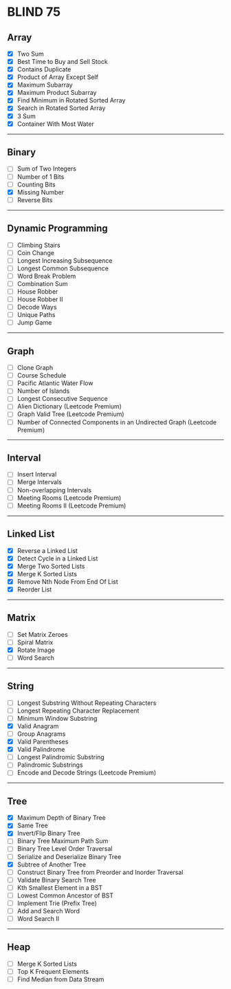 # BLIND 75

## Array
- [x] Two Sum
- [x] Best Time to Buy and Sell Stock
- [x] Contains Duplicate
- [x] Product of Array Except Self
- [x] Maximum Subarray
- [x] Maximum Product Subarray
- [x] Find Minimum in Rotated Sorted Array
- [x] Search in Rotated Sorted Array
- [x] 3 Sum
- [x] Container With Most Water
___
## Binary
- [ ] Sum of Two Integers
- [ ] Number of 1 Bits
- [ ] Counting Bits
- [x] Missing Number
- [ ] Reverse Bits
___
## Dynamic Programming
- [ ] Climbing Stairs
- [ ] Coin Change
- [ ] Longest Increasing Subsequence
- [ ] Longest Common Subsequence
- [ ] Word Break Problem
- [ ] Combination Sum
- [ ] House Robber
- [ ] House Robber II
- [ ] Decode Ways
- [ ] Unique Paths
- [ ] Jump Game
___
## Graph
- [ ] Clone Graph
- [ ] Course Schedule
- [ ] Pacific Atlantic Water Flow
- [ ] Number of Islands
- [ ] Longest Consecutive Sequence
- [ ] Alien Dictionary (Leetcode Premium)
- [ ] Graph Valid Tree (Leetcode Premium)
- [ ] Number of Connected Components in an Undirected Graph (Leetcode Premium)
___
## Interval
- [ ] Insert Interval
- [ ] Merge Intervals
- [ ] Non-overlapping Intervals
- [ ] Meeting Rooms (Leetcode Premium)
- [ ] Meeting Rooms II (Leetcode Premium)
___
## Linked List
- [x] Reverse a Linked List
- [x] Detect Cycle in a Linked List
- [x] Merge Two Sorted Lists
- [x] Merge K Sorted Lists
- [x] Remove Nth Node From End Of List
- [x] Reorder List
___
## Matrix
- [ ] Set Matrix Zeroes
- [ ] Spiral Matrix
- [x] Rotate Image
- [ ] Word Search
___
## String
- [ ] Longest Substring Without Repeating Characters
- [ ] Longest Repeating Character Replacement
- [ ] Minimum Window Substring
- [x] Valid Anagram
- [ ] Group Anagrams
- [x] Valid Parentheses
- [x] Valid Palindrome
- [ ] Longest Palindromic Substring
- [ ] Palindromic Substrings
- [ ] Encode and Decode Strings (Leetcode Premium)
___
## Tree
- [x] Maximum Depth of Binary Tree
- [x] Same Tree
- [x] Invert/Flip Binary Tree
- [ ] Binary Tree Maximum Path Sum
- [ ] Binary Tree Level Order Traversal
- [ ] Serialize and Deserialize Binary Tree
- [x] Subtree of Another Tree
- [ ] Construct Binary Tree from Preorder and Inorder Traversal
- [ ] Validate Binary Search Tree
- [ ] Kth Smallest Element in a BST
- [ ] Lowest Common Ancestor of BST
- [ ] Implement Trie (Prefix Tree)
- [ ] Add and Search Word
- [ ] Word Search II
___
## Heap
- [ ] Merge K Sorted Lists
- [ ] Top K Frequent Elements
- [ ] Find Median from Data Stream
